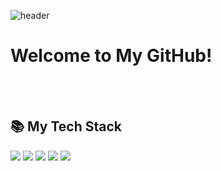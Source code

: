 ![header](https://capsule-render.vercel.app/api?type=soft&color=gradient&height=250&section=header&text=Good%20to%20see%20you%20🖐🏻&desc=I'm%20SeonYeong%20:%20%29&fontSize=50&fontAlignY=40&descSize=25&descAlignY=58&animation=twinkling)

<h1>Welcome to My GitHub!</h1>

<br>
<br>

<h2> 📚 My Tech Stack </h2>

<img src="https://img.shields.io/badge/React-61DAFB?style=flat-square&logo=React&logoColor=white"/>
<img src="https://img.shields.io/badge/Javascript-F7DF1D?style=flat-square&logo=javascript&logoColor=white"/>
<img src="https://img.shields.io/badge/Html5-%23E34F26.svg?&style=flat-square&logo=html5&logoColor=white" />
<img src="https://img.shields.io/badge/css3-%231572B6.svg?&style=flat-square&logo=css3&logoColor=white" />
<img src="https://img.shields.io/badge/styled--components-%23DB7093.svg?&style=flat-square&logo=styled-components&logoColor=white" />

<br>
